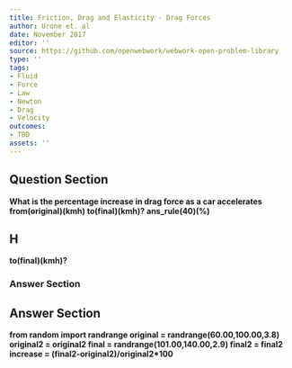 ```yaml
---
title: Friction, Drag and Elasticity - Drag Forces
author: Urone et. al
date: November 2017
editor: ''
source: https://github.com/openwebwork/webwork-open-problem-library
type: ''
tags:
- Fluid
- Force
- Law
- Newton
- Drag
- Velocity
outcomes:
- TBD
assets: ''
---
```


## Question Section 

<b>
What is the percentage increase in drag force as a car accelerates from(original)(kmh) to(final)(kmh)?
ans_rule(40)(%)

## H
to(final)(kmh)?
### Answer Section


## Answer Section

from random import randrange
original = randrange(60.00,100.00,3.8)
original2 = original**2
final = randrange(101.00,140.00,2.9)
final2 = final**2
increase = (final2-original2)/original2*100